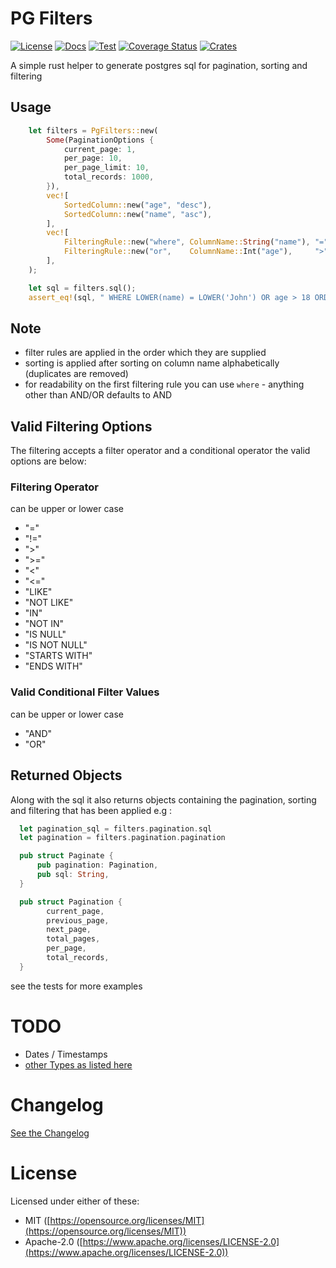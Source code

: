 # PG Filters

[![License](https://img.shields.io/badge/license-MIT%2FApache-blue.svg)](https://github.com/kingsleyh/pg_filters#license)
[![Docs](https://docs.rs/pg_filters/badge.svg)](https://docs.rs/pg_filters/latest/pg_filters/)
[![Test](https://github.com/kingsleyh/pg_filters/actions/workflows/ci.yml/badge.svg?branch=main)](https://github.com/kingsleyh/pg_filters/actions/workflows/ci.yml)
[![Coverage Status](https://coveralls.io/repos/github/kingsleyh/pg_filters/badge.svg?branch=main)](https://coveralls.io/github/kingsleyh/pg_filters?branch=main)
[![Crates](https://img.shields.io/crates/v/pg_filters.svg)](https://crates.io/crates/pg_filters)

A simple rust helper to generate postgres sql for pagination, sorting and filtering

## Usage

```rust
    let filters = PgFilters::new(
        Some(PaginationOptions {
            current_page: 1,
            per_page: 10,
            per_page_limit: 10,
            total_records: 1000,
        }),
        vec![
            SortedColumn::new("age", "desc"),
            SortedColumn::new("name", "asc"),
        ],
        vec![
            FilteringRule::new("where", ColumnName::String("name"), "=", "John"),
            FilteringRule::new("or",    ColumnName::Int("age"),     ">", "18"),
        ],
    );

    let sql = filters.sql();
    assert_eq!(sql, " WHERE LOWER(name) = LOWER('John') OR age > 18 ORDER BY age DESC, name ASC LIMIT 10 OFFSET 0");
```

## Note

* filter rules are applied in the order which they are supplied
* sorting is applied after sorting on column name alphabetically (duplicates are removed)
* for readability on the first filtering rule you can use `where` - anything other than AND/OR defaults to AND

## Valid Filtering Options

The filtering accepts a filter operator and a conditional operator the valid options are below:

### Filtering Operator

can be upper or lower case

* "="
* "!="
* ">"
* ">="
* "<"
* "<="
* "LIKE"
* "NOT LIKE"
* "IN"
* "NOT IN"
* "IS NULL"
* "IS NOT NULL"
* "STARTS WITH"
* "ENDS WITH"


### Valid Conditional Filter Values

can be upper or lower case

* "AND"
* "OR"

## Returned Objects

Along with the sql it also returns objects containing the pagination, sorting and filtering that has been applied e.g :

```rust
  let pagination_sql = filters.pagination.sql
  let pagination = filters.pagination.pagination

  pub struct Paginate {
      pub pagination: Pagination,
      pub sql: String,
  }

  pub struct Pagination {
        current_page,
        previous_page,
        next_page,
        total_pages,
        per_page,
        total_records,
  }
```

see the tests for more examples

# TODO
* Dates / Timestamps
* [other Types as listed here](https://docs.rs/tokio-postgres/latest/tokio_postgres/types/trait.ToSql.html)

# Changelog

[See the Changelog](https://github.com/kingsleyh/pg_filters/blob/main/CHANGELOG.md)

# License

Licensed under either of these:
- MIT ([https://opensource.org/licenses/MIT](https://opensource.org/licenses/MIT)) 
- Apache-2.0 ([https://www.apache.org/licenses/LICENSE-2.0](https://www.apache.org/licenses/LICENSE-2.0)) 